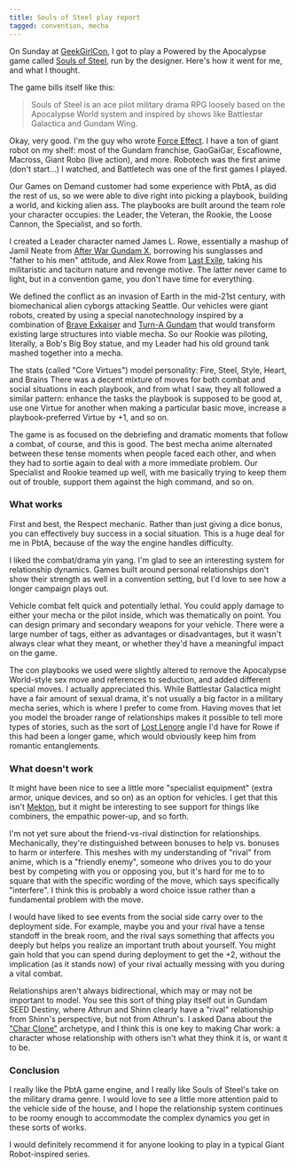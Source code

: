 ```yaml
---
title: Souls of Steel play report
tagged: convention, mecha
---
```


On Sunday at [GeekGirlCon], I got to play a
Powered by the Apocalypse game called [Souls of Steel],
run by the designer.
Here's how it went for me, and what I thought.

<!-- more -->

The game bills itself like this:

> Souls of Steel is an ace pilot military drama RPG
> loosely based on the Apocalypse World system
> and inspired by shows like Battlestar Galactica and Gundam Wing.

Okay, very good. I'm the guy who wrote [Force Effect].
I have a ton of giant robot on my shelf: most of the Gundam franchise,
GaoGaiGar, Escaflowne, Macross, Giant Robo (live action), and more.
Robotech was the first anime (don't start...) I watched,
and Battletech was one of the first games I played.

Our Games on Demand customer had some experience with PbtA,
as did the rest of us, so we were able to dive right into picking
a playbook, building a world, and kicking alien ass.
The playbooks are built around the team role your character
occupies: the Leader, the Veteran, the Rookie, the Loose Cannon,
the Specialist, and so forth.

I created a Leader character named James L. Rowe,
essentially a mashup of Jamil Neate from
[After War Gundam X](https://en.wikipedia.org/wiki/After_War_Gundam_X),
borrowing his sunglasses and "father to his men" attitude,
and Alex Rowe from
[Last Exile](https://en.wikipedia.org/wiki/Last_Exile),
taking his militaristic and taciturn nature and revenge motive.
The latter never came to light,
but in a convention game, you don't have time for everything.

We defined the conflict as an invasion of Earth in the mid-21st century,
with biomechanical alien cyborgs attacking Seattle.
Our vehicles were giant robots, created by using a special nanotechnology
inspired by a combination of
[Brave Exkaiser](https://en.wikipedia.org/wiki/Brave_Exkaiser)
and [Turn-A Gundam](https://en.wikipedia.org/wiki/Turn_A_Gundam)
that would transform existing large structures into viable mecha.
So our Rookie was piloting, literally, a Bob's Big Boy statue,
and my Leader had his old ground tank mashed together into a mecha.

The stats (called "Core Virtues") model personality:
Fire, Steel, Style, Heart, and Brains
There was a decent mixture of moves for both combat and social situations
in each playbook, and from what I saw, they all followed a similar pattern:
enhance the tasks the playbook is supposed to be good at,
use one Virtue for another when making a particular basic move,
increase a playbook-preferred Virtue by +1, and so on.

The game is as focused on the debriefing and dramatic moments
that follow a combat, of course, and this is good.
The best mecha anime alternated between these tense moments
when people faced each other, and when they had to sortie
again to deal with a more immediate problem.
Our Specialist and Rookie teamed up well,
with me basically trying to keep them out of trouble,
support them against the high command, and so on.

### What works

First and best, the Respect mechanic.
Rather than just giving a dice bonus, you can effectively buy success
in a social situation.
This is a huge deal for me in PbtA, because of the way the engine handles difficulty.

I liked the combat/drama yin yang.
I'm glad to see an interesting system for relationship dynamics.
Games built around personal relationships don't show their strength
as well in a convention setting, but I'd love to see how a longer campaign
plays out.

Vehicle combat felt quick and potentially lethal.
You could apply damage to either your mecha or the pilot inside,
which was thematically on point.
You can design primary and secondary weapons for your vehicle.
There were a large number of tags, either as advantages or
disadvantages, but it wasn't always clear what they meant,
or whether they'd have a meaningful impact on the game.

The con playbooks we used were slightly altered to remove the Apocalypse World-style
sex move and references to seduction, and added different special moves.
I actually appreciated this. While Battlestar Galactica might have
a fair amount of sexual drama, it's not usually a big factor in
a military mecha series, which is where I prefer to come from.
Having moves that let you model the broader range of relationships
makes it possible to tell more types of stories, such as the
sort of [Lost Lenore](http://tvtropes.org/pmwiki/pmwiki.php/Main/TheLostLenore)
angle I'd have for Rowe if this had been a longer game,
which would obviously keep him from romantic entanglements.

### What doesn't work

It might have been nice to see a little more
"specialist equipment" (extra armor, unique devices, and so on)
as an option for vehicles.
I get that this isn't
[Mekton](http://tvtropes.org/pmwiki/pmwiki.php/TabletopGame/Mekton),
but it might be interesting to see support for things like combiners,
the empathic power-up, and so forth.

I'm not yet sure about the friend-vs-rival distinction for
relationships. Mechanically, they're distinguished between
bonuses to help vs. bonuses to harm or interfere.
This meshes with my understanding of "rival" from anime,
which is a "friendly enemy", someone who drives you to do your best
by competing with you or opposing you,
but it's hard for me to to square that with the specific wording
of the move, which says specifically "interfere".
I think this is probably a word choice issue rather than a fundamental
problem with the move.

I would have liked to see events from the social side carry over to the deployment side.
For example, maybe you and your rival have a tense standoff in the break
room, and the rival says something that affects you deeply but helps
you realize an important truth about yourself.
You might gain hold that you can spend during deployment to get the +2,
without the implication (as it stands now)
of your rival actually messing with you during a vital combat.

Relationships aren't always bidirectional, which may or may not be important to model.
You see this sort of thing play itself out in Gundam SEED Destiny,
where Athrun and Shinn clearly have a "rival" relationship from Shinn's
perspective, but not from Athrun's.
I asked Dana about the ["Char Clone"](http://tvtropes.org/pmwiki/pmwiki.php/Main/CharClone) archetype,
and I think this is one key to making Char work:
a character whose relationship with others isn't what they think it is,
or want it to be.

### Conclusion

I really like the PbtA game engine,
and I really like Souls of Steel's take on the military drama genre.
I would love to see a little more attention paid to the vehicle
side of the house,
and I hope the relationship system continues to be roomy
enough to accommodate the complex dynamics you get in these sorts of works.

I would definitely recommend it for anyone looking to play
in a typical Giant Robot-inspired series.

[Force Effect]: /fiction/force-effect.html
[GeekGirlCon]: http://geekgirlcon.com/
[Souls of Steel]: https://plus.google.com/communities/102943199048807904747
